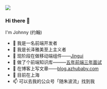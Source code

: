 

![](https://github-readme-stats.vercel.app/api?username=johanazhu&show_icons=true)

### Hi there 👋
I'm Johnny (约翰) 

- 🍒 我是一名前端开发者
- 🍉 我是长泽雅美至上主义者
- 🌱 现阶段在做移动端组件——[Jingui](https://github.com/johanazhu/jingui)
- 🤔 做了个前端知识库———[五年前端三年面试](https://github.com/johanazhu/fe)
- 📖 在博客上写文章——[blog.azhubaby.com](https://blog.azhubaby.com)
- 🔭 目前在上海
- 📫 可以去我的公众号「随朱波流」找到我


<!--
**johanazhu/johanazhu** is a ✨ _special_ ✨ repository because its `README.md` (this file) appears on your GitHub profile.

Here are some ideas to get you started:

- 🔭 I’m currently working on ...
- 🌱 I’m currently learning ...
- 👯 I’m looking to collaborate on ...
- 🤔 I’m looking for help with ...
- 💬 Ask me about ...
- 📫 How to reach me: ...
- 😄 Pronouns: ...
- ⚡ Fun fact: ...
-->
<!-- ### Hi there 👋
I'm ChenCheng (云谦) .

- 🍒 Developer at Alipay (I have been at Alibaba for 13 years)
- 🍉 Working on [umijs](https://github.com/umijs/umi) currently
- 🍋 Also the creator of [dva](https://github.com/dvajs/dva), [babel-plugin-import](https://github.com/ant-design/babel-plugin-import), [father](https://github.com/umijs/father), [awesome-javascript](https://github.com/sorrycc/awesome-javascript)...
- 👨‍🦳 Father of two sons
- 🍎 Mission: **Make Developer Happier**（让开发者有笑容）
- 📍 杭州
- 👨‍🎓 ZJU
- 🍑 公众号：「云谦和他的朋友们」

More details on [sorrycc.com](https://sorrycc.com/). -->
